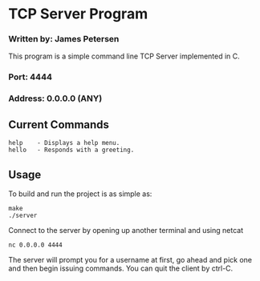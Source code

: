 # TCP Server Program
### Written by: James Petersen

This program is a simple command line TCP Server implemented in C.

### Port:    4444
### Address: 0.0.0.0 (ANY)

## Current Commands

```
help    - Displays a help menu.
hello   - Responds with a greeting.
```

## Usage

To build and run the project is as simple as:
```
make
./server
```

Connect to the server by opening up another terminal and using netcat
```
nc 0.0.0.0 4444
```

The server will prompt you for a username at first, go ahead and pick one and then begin issuing commands. You can quit the client by ctrl-C.
